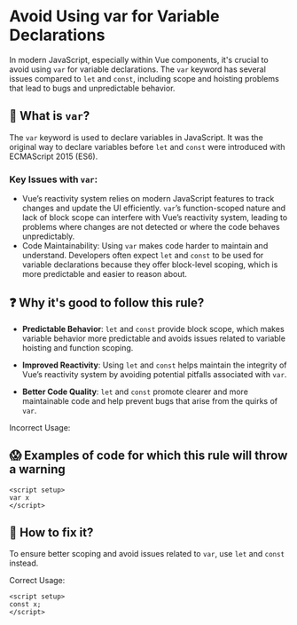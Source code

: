 # Avoid Using var for Variable Declarations

In modern JavaScript, especially within Vue components, it's crucial to avoid using `var` for variable declarations. The `var` keyword has several issues compared to `let` and `const`, including scope and hoisting problems that lead to bugs and unpredictable behavior.

## 📖 What is `var`?

The `var` keyword is used to declare variables in JavaScript. It was the original way to declare variables before `let` and `const` were introduced with ECMAScript 2015 (ES6).

### Key Issues with `var`:

- Vue’s reactivity system relies on modern JavaScript features to track changes and update the UI efficiently. `var`’s function-scoped nature and lack of block scope can interfere with Vue’s reactivity system, leading to problems where changes are not detected or where the code behaves unpredictably.
- Code Maintainability: Using `var` makes code harder to maintain and understand. Developers often expect `let` and `const` to be used for variable declarations because they offer block-level scoping, which is more predictable and easier to reason about.

## ❓ Why it's good to follow this rule?

- **Predictable Behavior**: `let` and `const` provide block scope, which makes variable behavior more predictable and avoids issues related to variable hoisting and function scoping.

- **Improved Reactivity**: Using `let` and `const` helps maintain the integrity of Vue’s reactivity system by avoiding potential pitfalls associated with `var`.

- **Better Code Quality**: `let` and `const` promote clearer and more maintainable code and help prevent bugs that arise from the quirks of `var`.

Incorrect Usage:

## 😱 Examples of code for which this rule will throw a warning

```vue
<script setup>
var x
</script>
```

## 🤩 How to fix it?

To ensure better scoping and avoid issues related to `var`, use `let` and `const` instead.

Correct Usage:

```vue
<script setup>
const x;
</script>
```
